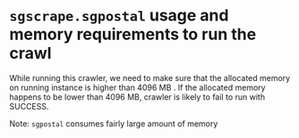 
# `sgscrape.sgpostal` usage and memory requirements to run the crawl

While running this crawler, we need to make sure that the allocated memory on running instance is higher than 4096 MB . If the allocated memory happens to be lower than 4096 MB, crawler is likely to fail to run with SUCCESS. 

Note: `sgpostal` consumes fairly large amount of memory

